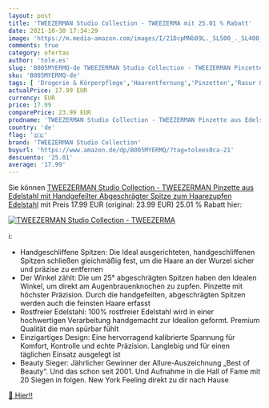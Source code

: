 ```yaml
---
layout: post
title: 'TWEEZERMAN Studio Collection - TWEEZERMA mit 25.01 % Rabatt'
date: 2021-10-30 17:34:29
image: 'https://m.media-amazon.com/images/I/21DcpMNb89L._SL500_._SL400_.jpg'
comments: true
category: ofertas
author: 'tole.es'
slug: 'B005MYERMQ-de TWEEZERMAN Studio Collection - TWEEZERMAN Pinzette aus...'
sku: 'B005MYERMQ-de'
tags: [ 'Drogerie & Körperpflege','Haarentfernung','Pinzetten','Rasur & Enthaarung','tweezerman studio collection', ]
actualPrice: 17.99 EUR
currency: EUR
price: 17.99
comparePrice: 23.99 EUR
prodname: 'TWEEZERMAN Studio Collection - TWEEZERMAN Pinzette aus Edelstahl mit Handgefeilter Abgeschrägter Spitze zum Haarezupfen  Edelstahl'
country: 'de'
flag: '🇩🇪'
brand: 'TWEEZERMAN Studio Collection'
buyurl: 'https://www.amazon.de/dp/B005MYERMQ/?tag=tolees0ca-21'
descuento: '25.01'
average: '17.99'
---
```


Sie können [TWEEZERMAN Studio Collection - TWEEZERMAN Pinzette aus Edelstahl mit Handgefeilter Abgeschrägter Spitze zum Haarezupfen  Edelstahl](https://www.amazon.de/dp/B005MYERMQ/?tag=tolees0ca-21) mit Preis 17.99 EUR (original: 23.99 EUR) 25.01 % Rabatt hier:

[![TWEEZERMAN Studio Collection - TWEEZERMA](https://m.media-amazon.com/images/I/21DcpMNb89L._SL500_._SL400_.jpg)](https://www.amazon.de/dp/B005MYERMQ/?tag=tolees0ca-21)

ℹ️:

- Handgeschliffene Spitzen: Die Ideal ausgerichteten, handgeschliffenen Spitzen schließen gleichmäßig fest, um die Haare an der Wurzel sicher und präzise zu entfernen
- Der Winkel zählt: Die um 25° abgeschrägten Spitzen haben den Idealen Winkel, um direkt am Augenbrauenknochen zu zupfen. Pinzette mit höchster Präzision. Durch die handgefeilten, abgeschrägten Spitzen werden auch die feinsten Haare erfasst
- Rostfreier Edelstahl: 100% rostfreier Edelstahl wird in einer hochwertigen Verarbeitung handgemacht zur Idealion geformt. Premium Qualität die man spürbar fühlt
- Einzigartiges Design: Eine hervorragend kalibrierte Spannung für Komfort, Kontrolle und echte Präzision. Langlebig und für einen täglichen Einsatz ausgelegt ist
- Beauty Sieger: Jährlicher Gewinner der Allure-Auszeichnung „Best of Beauty“. Und das schon seit 2001. Und Aufnahme in die Hall of Fame mit 20 Siegen in folgen. New York Feeling direkt zu dir nach Hause

[🛒 Hier!!](https://www.amazon.de/dp/B005MYERMQ/?tag=tolees0ca-21)
